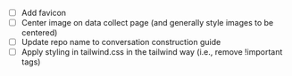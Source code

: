 - [ ] Add favicon
- [ ] Center image on data collect page (and generally style images to be centered)
- [ ] Update repo name to conversation construction guide
- [ ] Apply styling in tailwind.css in the tailwind way (i.e., remove !important tags)